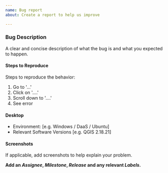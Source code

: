 ```yaml
---
name: Bug report
about: Create a report to help us improve

---
```


### Bug Description
A clear and concise description of what the bug is and what you expected to happen.

#### Steps to Reproduce
Steps to reproduce the behavior:
1. Go to '...'
2. Click on '....'
3. Scroll down to '....'
4. See error

#### Desktop
 - Environment: [e.g. Windows / DaaS / Ubuntu]
 - Relevant Software Versions [e.g. QGIS 2.18.21]

#### Screenshots
If applicable, add screenshots to help explain your problem.

**Add an _Assignee_, _Milestone_, _Release_ and any relevant _Labels_.**
